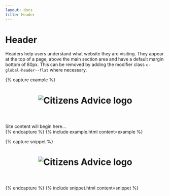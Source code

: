 ```yaml
---
layout: docs
title: Header
---
```


# Header
Headers help users understand what website they are visiting.
They appear at the top of a page, above the main section area and have a default margin bottom of 80px. This can be removed by adding the modifier class `c-global-header--flat` where necessary.

{% capture example %}
<header class="c-global-header">
  <div class="c-wrap">
    <h1 class="c-global-header__product-title">
        <img src="{{ site.baseurl }}/docs/{{ site.docs_version }}/assets/images/citizens_advice_logo.svg" alt="Citizens Advice logo">
    </h1>
  </div>
</header>
<main>Site content will begin here...</main>
{% endcapture %}
{% include example.html content=example %}

{% capture snippet %}
<header class="c-global-header">
  <div class="c-wrap">
    <h1 class="c-global-header__product-title">
    <img src="[url_to_images]/citizens_advice_logo.svg"alt="Citizens Advice logo">
     </h1>
  </div>
</header>

{% endcapture %}
{% include snippet.html content=snippet %}
